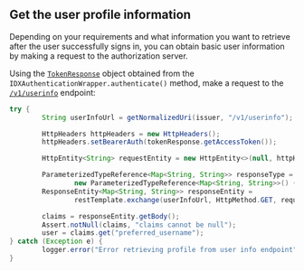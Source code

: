 ## Get the user profile information

Depending on your requirements and what information you want to retrieve after the user successfully signs in, you can obtain basic user information by making a request to the authorization server.

Using the [`TokenResponse`](https://github.com/okta/okta-idx-java/blob/master/api/src/main/java/com/okta/idx/sdk/api/response/TokenResponse.java) object obtained from the `IDXAuthenticationWrapper.authenticate()` method, make a request to the [`/v1/userinfo`](/docs/references/api/oidc/#userinfo) endpoint:

```java
try {
        String userInfoUrl = getNormalizedUri(issuer, "/v1/userinfo");

        HttpHeaders httpHeaders = new HttpHeaders();
        httpHeaders.setBearerAuth(tokenResponse.getAccessToken());

        HttpEntity<String> requestEntity = new HttpEntity<>(null, httpHeaders);

        ParameterizedTypeReference<Map<String, String>> responseType =
                new ParameterizedTypeReference<Map<String, String>>() { };
        ResponseEntity<Map<String, String>> responseEntity =
                restTemplate.exchange(userInfoUrl, HttpMethod.GET, requestEntity, responseType);

        claims = responseEntity.getBody();
        Assert.notNull(claims, "claims cannot be null");
        user = claims.get("preferred_username");
} catch (Exception e) {
        logger.error("Error retrieving profile from user info endpoint", e);
}
```
